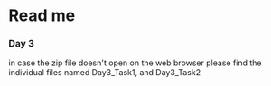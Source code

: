 # Read me
### Day 3
in case the zip file doesn't open on the web browser please find the individual files named Day3_Task1, and Day3_Task2
